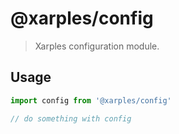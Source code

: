 # @xarples/config


> Xarples configuration module.


## Usage
```js
import config from '@xarples/config'

// do something with config
```